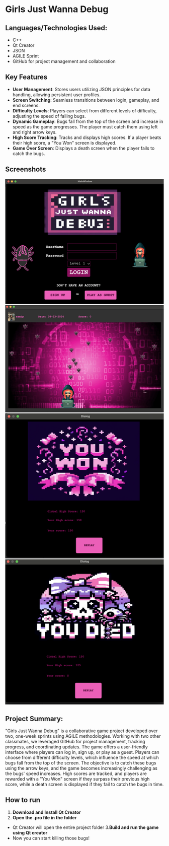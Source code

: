 # Girls Just Wanna Debug

## Languages/Technologies Used:
- C++
- Qt Creator
- JSON
- AGILE Sprint
- GitHub for project management and collaboration

## Key Features
- **User Management**: Stores users utilizing JSON principles for data handling, allowing persistent user profiles.
- **Screen Switching**: Seamless transitions between login, gameplay, and end screens.
- **Difficulty Levels**: Players can select from different levels of difficulty, adjusting the speed of falling bugs.
- **Dynamic Gameplay**: Bugs fall from the top of the screen and increase in speed as the game progresses. The player must catch them using left and right arrow keys.
- **High Score Tracking**: Tracks and displays high scores. If a player beats their high score, a "You Won" screen is displayed.
- **Game Over Screen**: Displays a death screen when the player fails to catch the bugs.


## Screenshots
![Main Menu](screenshots/mainMenu.png)
![Gameplay](screenshots/gameplay.png)
![High Score](screenshots/highScore.png)
![Death Screen](screenshots/deathScreen.png)


## Project Summary:
"Girls Just Wanna Debug" is a collaborative game project developed over two, one-week sprints using AGILE methodologies. Working with two other classmates, we leveraged GitHub for project management, tracking progress, and coordinating updates. The game offers a user-friendly interface where players can log in, sign up, or play as a guest. Players can choose from different difficulty levels, which influence the speed at which bugs fall from the top of the screen. The objective is to catch these bugs using the arrow keys, and the game becomes increasingly challenging as the bugs' speed increases. High scores are tracked, and players are rewarded with a "You Won" screen if they surpass their previous high score, while a death screen is displayed if they fail to catch the bugs in time.


## How to run
1. **Download and Install Qt Creator**
2. **Open the .pro file in the folder**
- Qt Creator will open the entire project folder
3.**Build and run the game using Qt creator**
- Now you can start killing those bugs!
